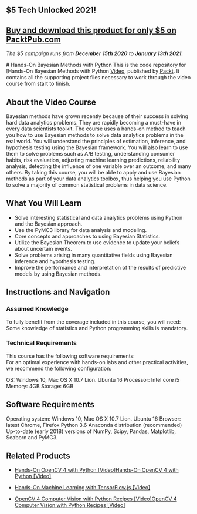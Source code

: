 ## $5 Tech Unlocked 2021!
[Buy and download this product for only $5 on PacktPub.com](https://www.packtpub.com/)
-----
*The $5 campaign         runs from __December 15th 2020__ to __January 13th 2021.__*

﻿# Hands-On Bayesian Methods with Python
This is the code repository for [Hands-On Bayesian Methods with Python [Video](https://www.packtpub.com/application-development/getting-productive-modern-python-video), published by [Packt](https://www.packtpub.com/?utm_source=github). It contains all the supporting project files necessary to work through the video course from start to finish.
## About the Video Course
Bayesian methods have grown recently because of their success in solving hard data analytics problems. They are rapidly becoming a must-have in every data scientists toolkit. The course uses a hands-on method to teach you how to use Bayesian methods to solve data analytics problems in the real world. You will understand the principles of estimation, inference, and hypothesis testing using the Bayesian framework. You will also learn to use them to solve problems such as A/B testing, understanding consumer habits, risk evaluation, adjusting machine learning predictions, reliability analysis, detecting the influence of one variable over an outcome, and many others.
By taking this course, you will be able to apply and use Bayesian methods as part of your data analytics toolbox, thus helping you use Python to solve a majority of common statistical problems in data science.
<H2>What You Will Learn</H2>
<DIV class=book-info-will-learn-text>
<UL>
<LI>Solve interesting statistical and data analytics problems using Python and the Bayesian approach.
<LI>Use the PyMC3 library for data analysis and modeling.
<LI>Core concepts and approaches to using Bayesian Statistics.
<LI>Utilize the Bayesian Theorem to use evidence to update your beliefs about uncertain events.
<LI>Solve problems arising in many quantitative fields using Bayesian inference and hypothesis testing.
<LI>Improve the performance and interpretation of the results of predictive models by using Bayesian methods.	</LI></UL></DIV>

## Instructions and Navigation

### Assumed Knowledge

To fully benefit from the coverage included in this course, you will need:
<br/>Some knowledge of statistics and Python programming skills is mandatory.

### Technical Requirements
This course has the following software requirements:
<br/>
For an optimal experience with hands-on labs and other practical activities, we recommend the following configuration:


OS: Windows 10, Mac OS X 10.7 Lion. Ubuntu 16
Processor: Intel core i5
Memory: 4GB
Storage: 6GB


## Software Requirements


Operating system:  Windows 10, Mac OS X 10.7 Lion. Ubuntu 16
Browser: latest Chrome, Firefox
Python 3.6
Anaconda distribution (recommended)
Up-to-date  (early 2018) versions of NumPy, Scipy, Pandas, Matplotlib, Seaborn and PyMC3.

## Related Products
* [Hands-On OpenCV 4 with Python [Video]Hands-On OpenCV 4 with Python [Video]](https://www.packtpub.com/big-data-and-business-intelligence/hands-opencv-4-python-video?utm_source=github&utm_medium=repository&utm_campaign=9781789618464)

* [Hands-On Machine Learning with TensorFlow.js [Video]](https://www.packtpub.com/application-development/hands-machine-learning-tensorflowjs-video?utm_source=github&utm_medium=repository&utm_campaign=9781789613155)

* [OpenCV 4 Computer Vision with Python Recipes [Video]OpenCV 4 Computer Vision with Python Recipes [Video]](https://www.packtpub.com/application-development/opencv-4-computer-vision-python-recipes-video?utm_source=github&utm_medium=repository&utm_campaign=9781789950816)

